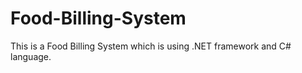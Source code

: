 # Food-Billing-System
This is a Food Billing System which is using .NET framework and C# language. 
